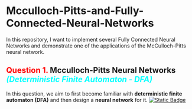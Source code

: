 # Mcculloch-Pitts-and-Fully-Connected-Neural-Networks
In this repository, I want to implement several Fully Connected Neural Networks and demonstrate one of the applications of the McCulloch-Pitts neural network.

## **<span style="color:red">Question 1.</span>** Mcculloch-Pitts Neural Networks *<span style="color:cyan">(Deterministic Finite Automaton - DFA)</span>*

In this question, we aim to first become familiar with **deterministic finite automaton (DFA)** and then design a **neural network** for it. [![Static Badge](https://img.shields.io/badge/Open-blue)](https://github.com/ErfanPanahi/Mcculloch-Pitts-and-Fully-Connected-Neural-Networks/tree/main/Q1)
